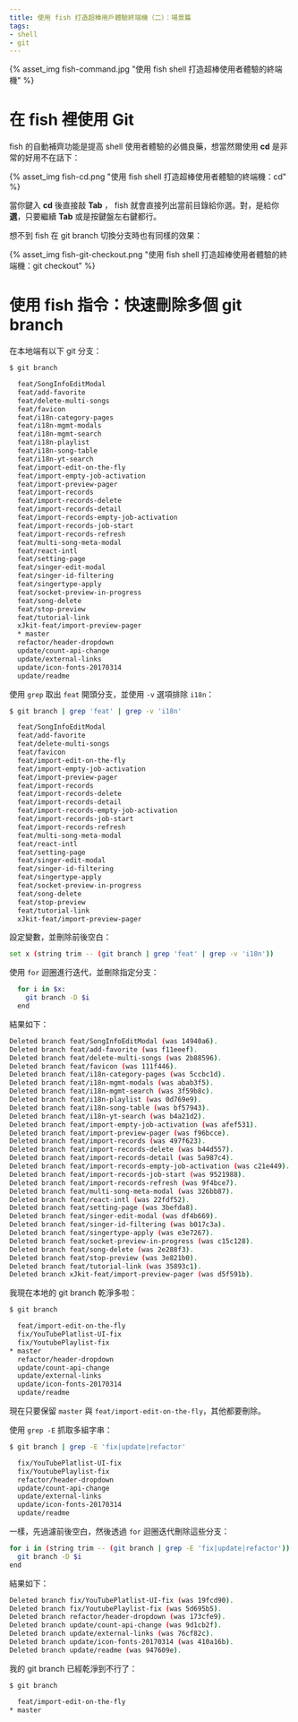 ```yaml
---
title: 使用 fish 打造超棒用戶體驗終端機（二）：場景篇
tags:
- shell
- git
---
```


{% asset_img fish-command.jpg "使用 fish shell 打造超棒使用者體驗的終端機" %}

# 在 fish 裡使用 Git

fish 的自動補齊功能是提高 shell 使用者體驗的必備良藥，想當然爾使用 **cd** 是非常的好用不在話下：

{% asset_img fish-cd.png "使用 fish shell 打造超棒使用者體驗的終端機：cd" %}

當你鍵入 **cd** 後直接敲 **Tab** ， fish 就會直接列出當前目錄給你選。對，是給你 **選**，只要繼續 **Tab** 或是按鍵盤左右鍵都行。

想不到 fish 在 git branch 切換分支時也有同樣的效果：

{% asset_img fish-git-checkout.png "使用 fish shell 打造超棒使用者體驗的終端機：git checkout" %}


# 使用 fish 指令：快速刪除多個 git branch

<!-- more -->

在本地端有以下 git 分支：

```sh
$ git branch

  feat/SongInfoEditModal
  feat/add-favorite
  feat/delete-multi-songs
  feat/favicon
  feat/i18n-category-pages
  feat/i18n-mgmt-modals
  feat/i18n-mgmt-search
  feat/i18n-playlist
  feat/i18n-song-table
  feat/i18n-yt-search
  feat/import-edit-on-the-fly
  feat/import-empty-job-activation
  feat/import-preview-pager
  feat/import-records
  feat/import-records-delete
  feat/import-records-detail
  feat/import-records-empty-job-activation
  feat/import-records-job-start
  feat/import-records-refresh
  feat/multi-song-meta-modal
  feat/react-intl
  feat/setting-page
  feat/singer-edit-modal
  feat/singer-id-filtering
  feat/singertype-apply
  feat/socket-preview-in-progress
  feat/song-delete
  feat/stop-preview
  feat/tutorial-link
  xJkit-feat/import-preview-pager
  * master
  refactor/header-dropdown
  update/count-api-change
  update/external-links
  update/icon-fonts-20170314
  update/readme
```

使用 `grep` 取出 `feat` 開頭分支，並使用 `-v` 選項排除 `i18n`：

```sh
$ git branch | grep 'feat' | grep -v 'i18n'

  feat/SongInfoEditModal
  feat/add-favorite
  feat/delete-multi-songs
  feat/favicon
  feat/import-edit-on-the-fly
  feat/import-empty-job-activation
  feat/import-preview-pager
  feat/import-records
  feat/import-records-delete
  feat/import-records-detail
  feat/import-records-empty-job-activation
  feat/import-records-job-start
  feat/import-records-refresh
  feat/multi-song-meta-modal
  feat/react-intl
  feat/setting-page
  feat/singer-edit-modal
  feat/singer-id-filtering
  feat/singertype-apply
  feat/socket-preview-in-progress
  feat/song-delete
  feat/stop-preview
  feat/tutorial-link
  xJkit-feat/import-preview-pager
```

設定變數，並刪除前後空白：

```sh
set x (string trim -- (git branch | grep 'feat' | grep -v 'i18n'))
```

使用 `for` 迴圈進行迭代，並刪除指定分支：

```sh
  for i in $x:
    git branch -D $i
  end
```
結果如下：

```sh
Deleted branch feat/SongInfoEditModal (was 14940a6).
Deleted branch feat/add-favorite (was f11eeef).
Deleted branch feat/delete-multi-songs (was 2b88596).
Deleted branch feat/favicon (was 111f446).
Deleted branch feat/i18n-category-pages (was 5ccbc1d).
Deleted branch feat/i18n-mgmt-modals (was abab3f5).
Deleted branch feat/i18n-mgmt-search (was 3f59b8c).
Deleted branch feat/i18n-playlist (was 0d769e9).
Deleted branch feat/i18n-song-table (was bf57943).
Deleted branch feat/i18n-yt-search (was b4a21d2).
Deleted branch feat/import-empty-job-activation (was afef531).
Deleted branch feat/import-preview-pager (was f96bcce).
Deleted branch feat/import-records (was 497f623).
Deleted branch feat/import-records-delete (was b44d557).
Deleted branch feat/import-records-detail (was 5a987c4).
Deleted branch feat/import-records-empty-job-activation (was c21e449).
Deleted branch feat/import-records-job-start (was 9521988).
Deleted branch feat/import-records-refresh (was 9f4bce7).
Deleted branch feat/multi-song-meta-modal (was 326bb87).
Deleted branch feat/react-intl (was 22fdf52).
Deleted branch feat/setting-page (was 3befda8).
Deleted branch feat/singer-edit-modal (was df4b669).
Deleted branch feat/singer-id-filtering (was b017c3a).
Deleted branch feat/singertype-apply (was e3e7267).
Deleted branch feat/socket-preview-in-progress (was c15c128).
Deleted branch feat/song-delete (was 2e288f3).
Deleted branch feat/stop-preview (was 3e821b0).
Deleted branch feat/tutorial-link (was 35893c1).
Deleted branch xJkit-feat/import-preview-pager (was d5f591b).
```

我現在本地的 git branch 乾淨多啦：

```sh
$ git branch

  feat/import-edit-on-the-fly
  fix/YouTubePlatlist-UI-fix
  fix/YoutubePlaylist-fix
* master
  refactor/header-dropdown
  update/count-api-change
  update/external-links
  update/icon-fonts-20170314
  update/readme
```

現在只要保留 `master` 與 `feat/import-edit-on-the-fly`，其他都要刪除。

使用 `grep -E` 抓取多組字串：

```sh
$ git branch | grep -E 'fix|update|refactor'

  fix/YouTubePlatlist-UI-fix
  fix/YoutubePlaylist-fix
  refactor/header-dropdown
  update/count-api-change
  update/external-links
  update/icon-fonts-20170314
  update/readme
```

一樣，先過濾前後空白，然後透過 `for` 迴圈迭代刪除這些分支：

```sh
for i in (string trim -- (git branch | grep -E 'fix|update|refactor'))
  git branch -D $i
end
```

結果如下：

```sh
Deleted branch fix/YouTubePlatlist-UI-fix (was 19fcd90).
Deleted branch fix/YoutubePlaylist-fix (was 5d695b5).
Deleted branch refactor/header-dropdown (was 173cfe9).
Deleted branch update/count-api-change (was 9d1cb2f).
Deleted branch update/external-links (was 76cf82c).
Deleted branch update/icon-fonts-20170314 (was 410a16b).
Deleted branch update/readme (was 947609e).
```

我的 git branch 已經乾淨到不行了：

```sh
$ git branch

  feat/import-edit-on-the-fly
* master
```
